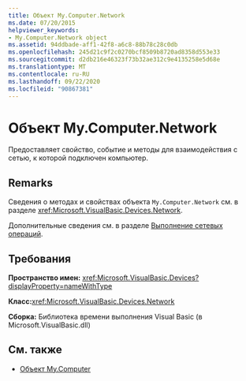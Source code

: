 ```yaml
---
title: Объект My.Computer.Network
ms.date: 07/20/2015
helpviewer_keywords:
- My.Computer.Network object
ms.assetid: 94ddbade-aff1-42f8-a6c8-88b78c28c0db
ms.openlocfilehash: 245d21c9f2c0270bcf8509b8720ad8358d553e33
ms.sourcegitcommit: d2db216e46323f73b32ae312c9e4135258e5d68e
ms.translationtype: MT
ms.contentlocale: ru-RU
ms.lasthandoff: 09/22/2020
ms.locfileid: "90867381"
---
```

# <a name="mycomputernetwork-object"></a>Объект My.Computer.Network

Предоставляет свойство, событие и методы для взаимодействия с сетью, к которой подключен компьютер.  
  
## <a name="remarks"></a>Remarks  

 Сведения о методах и свойствах объекта `My.Computer.Network` см. в разделе <xref:Microsoft.VisualBasic.Devices.Network>.  
  
 Дополнительные сведения см. в разделе [Выполнение сетевых операций](../../developing-apps/programming/computer-resources/performing-network-operations.md).  
  
## <a name="requirements"></a>Требования  

 **Пространство имен:** <xref:Microsoft.VisualBasic.Devices?displayProperty=nameWithType>  
  
 **Класс:**<xref:Microsoft.VisualBasic.Devices.Network>  
  
 **Сборка:** Библиотека времени выполнения Visual Basic (в Microsoft.VisualBasic.dll)  
  
## <a name="see-also"></a>См. также

- [Объект My.Computer](my-computer-object.md)
